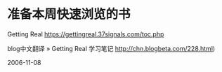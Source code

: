 # 准备本周快速浏览的书

Getting Real
https://gettingreal.37signals.com/toc.php

blog中文翻译 » Getting Real 学习笔记
http://chn.blogbeta.com/228.html)


2006-11-08